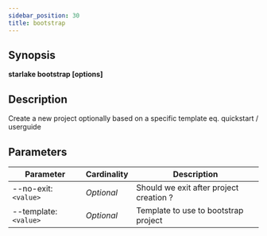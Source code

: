 ```yaml
---
sidebar_position: 30
title: bootstrap
---
```



## Synopsis

**starlake bootstrap [options]**

## Description

Create a new project optionally based on a specific template eq. quickstart / userguide


## Parameters

Parameter|Cardinality|Description
---|---|---
--no-exit:`<value>`|*Optional*|Should we exit after project creation ?
--template:`<value>`|*Optional*|Template to use to bootstrap project